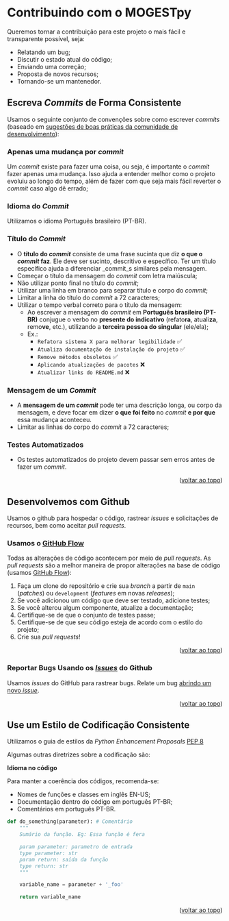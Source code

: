 <div id="top"></div>

# Contribuindo com o MOGESTpy

<!-- TABLE OF CONTENTS -->

Queremos tornar a contribuição para este projeto o mais fácil e transparente possível, seja:

- Relatando um bug;
- Discutir o estado atual do código;
- Enviando uma correção;
- Proposta de novos recursos;
- Tornando-se um mantenedor.

## Escreva _Commits_ de Forma Consistente

Usamos o seguinte conjunto de convenções sobre como escrever _commits_ (baseado em [sugestões de boas práticas da comunidade de desenvolvimento](https://ruanbrandao.com.br/2020/02/04/como-fazer-um-bom-commit)):

### Apenas uma mudança por _commit_

Um _commit_ existe para fazer uma coisa, ou seja, é importante o _commit_ fazer apenas uma mudança. Isso ajuda a entender melhor como o projeto evoluiu ao longo do tempo, além de fazer com que seja mais fácil reverter o _commit_ caso algo dê errado;

### Idioma do _Commit_

Utilizamos o idioma Português brasileiro (PT-BR).

### Título do _Commit_

- O **título do _commit_** consiste de uma frase sucinta que diz **o que o _commit_ faz**. Ele deve ser sucinto, descritivo e específico. Ter um título específico ajuda a diferenciar _commit_s similares pela mensagem.
- Começar o título da mensagem do _commit_ com letra maiúscula;
- Não utilizar ponto final no título do _commit_;
- Utilizar uma linha em branco para separar título e corpo do _commit_;
- Limitar a linha do título do _commit_ a 72 caracteres;
- Utilizar o tempo verbal correto para o título da mensagem: 
    - Ao escrever a mensagem do _commit_ em **Português brasileiro (PT-BR)** conjugue o verbo no **presente do indicativo** (refato**ra**, atuali**za**, remo**ve**, etc.), utilizando a **terceira pessoa do singular** (ele/ela);
    - Ex.: 
        - `Refatora sistema X para melhorar legibilidade` ✅
        - `Atualiza documentação de instalação do projeto` ✅
        - `Remove métodos obsoletos` ✅
        - `Aplicando atualizações de pacotes` ❌
        - `Atualizar links do README.md` ❌

### Mensagem de um _Commit_

- A **mensagem de um _commit_** pode ter uma descrição longa, ou corpo da mensagem, e deve focar em dizer **o que foi feito** no _commit_ **e por que** essa mudança aconteceu.
- Limitar as linhas do corpo do _commit_ a 72 caracteres;

### Testes Automatizados

- Os testes automatizados do projeto devem passar sem erros antes de fazer um _commit_.

<p align="right">(<a href="#top">voltar ao topo</a>)</p>

## Desenvolvemos com Github

Usamos o github para hospedar o código, rastrear _issues_ e solicitações de recursos, bem como aceitar _pull requests_.

### Usamos o [GitHub Flow](https://guides.github.com/introduction/flow/index.html)

Todas as alterações de código acontecem por meio de _pull requests_. As _pull requests_ são a melhor maneira de propor alterações na base de código (usamos [GitHub Flow](https://guides.github.com/introduction/flow/index.html)):

1. Faça um clone do repositório e crie sua _branch_ a partir de `main` (_patches_) ou `development` (_features_ em novas _releases_);
2. Se você adicionou um código que deve ser testado, adicione testes;
3. Se você alterou algum componente, atualize a documentação;
4. Certifique-se de que o conjunto de testes passe;
5. Certifique-se de que seu código esteja de acordo com o estilo do projeto;
6. Crie sua _pull requests_!

<p align="right">(<a href="#top">voltar ao topo</a>)</p>

### Reportar Bugs Usando os [_Issues_](https://github.com/dariohhossoda/MOGESTpy/issues) do Github 

Usamos _issues_ do GitHub para rastrear bugs. Relate um bug [abrindo um novo _issue_](https://github.com/dariohhossoda/MOGESTpy/issues/new/choose).

<p align="right">(<a href="#top">voltar ao topo</a>)</p>

## Use um Estilo de Codificação Consistente

Utilizamos o guia de estilos da *Python Enhancement Proposals* [PEP 8](https://peps.python.org/pep-0008/)

Algumas outras diretrizes sobre a codificação são:

**Idioma no código**

Para manter a coerência dos códigos, recomenda-se:

- Nomes de funções e classes em inglês EN-US;
- Documentação dentro do código em português PT-BR;
- Comentários em português PT-BR.

```python
def do_something(parameter): # Comentário
    """
    Sumário da função. Eg: Essa função é fera

    param parameter: parametro de entrada
    type parameter: str
    param return: saída da função
    type return: str
    """

    variable_name = parameter + '_foo'

    return variable_name
```

<p align="right">(<a href="#top">voltar ao topo</a>)</p>
